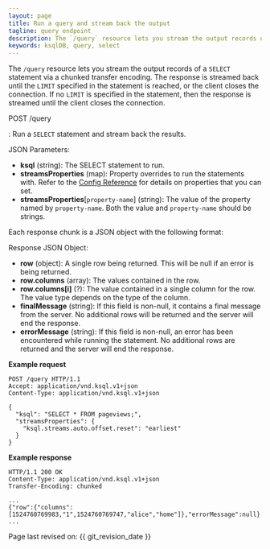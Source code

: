 ```yaml
---
layout: page
title: Run a query and stream back the output
tagline: query endpoint
description: The `/query` resource lets you stream the output records of a `SELECT` statement
keywords: ksqlDB, query, select
---
```


The `/query` resource lets you stream the output records of a `SELECT`
statement via a chunked transfer encoding. The response is streamed back
until the `LIMIT` specified in the statement is reached, or the client
closes the connection. If no `LIMIT` is specified in the statement, then
the response is streamed until the client closes the connection.

POST /query

:   Run a ``SELECT`` statement and stream back the results.

JSON Parameters:

- **ksql** (string): The SELECT statement to run.
- **streamsProperties** (map): Property overrides to run the statements with.
  Refer to the [Config Reference](../../operate-and-deploy/installation/server-config/config-reference.md)
  for details on properties that you can set.
- **streamsProperties**[``property-name``] (string): The value of the property named by ``property-name``. Both the value and ``property-name`` should be strings.

Each response chunk is a JSON object with the following format:

Response JSON Object:

- **row** (object): A single row being returned. This will be null if an error is being returned.
- **row.columns** (array): The values contained in the row.
- **row.columns[i]** (?): The value contained in a single column for the row. The value type depends on the type of the column.
- **finalMessage** (string): If this field is non-null, it contains a final message from the server. No additional rows will be returned and the server will end the response.
- **errorMessage** (string): If this field is non-null, an error has been encountered while running the statement. No additional rows are returned and the server will end the response.

**Example request**

```http
POST /query HTTP/1.1
Accept: application/vnd.ksql.v1+json
Content-Type: application/vnd.ksql.v1+json

{
  "ksql": "SELECT * FROM pageviews;",
  "streamsProperties": {
    "ksql.streams.auto.offset.reset": "earliest"
  }
}
```

**Example response**

```http
HTTP/1.1 200 OK
Content-Type: application/vnd.ksql.v1+json
Transfer-Encoding: chunked

...
{"row":{"columns":[1524760769983,"1",1524760769747,"alice","home"]},"errorMessage":null}
...
```


Page last revised on: {{ git_revision_date }}
